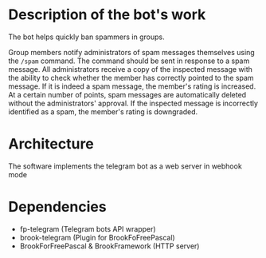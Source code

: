 
# Description of the bot's work
The bot helps quickly ban spammers in groups. 
 
Group members notify administrators of spam messages themselves using the `/spam` command. 
The command should be sent in response to a spam message.
All administrators receive a copy of the inspected message with the ability to check whether the member has correctly pointed to the spam message. 
If it is indeed a spam message, the member's rating is increased. 
At a certain number of points, spam messages are automatically deleted without the administrators' approval. 
If the inspected message is incorrectly identified as a spam, the member's rating is downgraded.

# Architecture
The software implements the telegram bot as a web server in webhook mode

# Dependencies
- fp-telegram (Telegram bots API wrapper)
- brook-telegram (Plugin for BrookFoFreePascal)
- BrookForFreePascal & BrookFramework (HTTP server)
